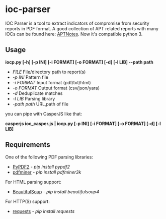 # ioc-parser
IOC Parser is a tool to extract indicators of compromise from security reports in PDF format. A good collection of APT related reports with many IOCs can be found here: [APTNotes](https://github.com/kbandla/APTnotes).
Now it's compatible python 3.
## Usage
**iocp.py [-h] [-p INI] [-i FORMAT] [-o FORMAT] [-d] [-l LIB] --path path**
* *FILE* File/directory path to report(s)
* *-p INI* Pattern file
* *-i FORMAT* Input format (pdf/txt/html)
* *-o FORMAT* Output format (csv/json/yara)
* *-d* Deduplicate matches
* *-l LIB* Parsing library
* *-path path* URL,path of file

you can pipe with CasperJS like that:

**casperjs ioc_casper.js <url> | iocp.py [-p INI] [-i FORMAT] [-o FORMAT] [-d] [-l LIB]**
## Requirements
One of the following PDF parsing libraries:
* [PyPDF2](https://github.com/mstamy2/PyPDF2) - *pip install pypdf2*
* [pdfminer](https://github.com/euske/pdfminer3k) - *pip install pdfminer3k*

For HTML parsing support:
* [BeautifulSoup](http://www.crummy.com/software/BeautifulSoup/) - *pip install beautifulsoup4*

For HTTP(S) support:
* [requests](http://docs.python-requests.org/en/latest/) - *pip install requests*
